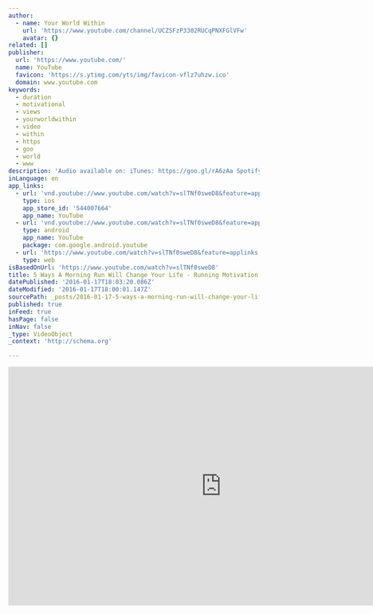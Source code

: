 ```yaml
---
author:
  - name: Your World Within
    url: 'https://www.youtube.com/channel/UCZSFzP3302RUCqPNXFGlVFw'
    avatar: {}
related: []
publisher:
  url: 'https://www.youtube.com/'
  name: YouTube
  favicon: 'https://s.ytimg.com/yts/img/favicon-vflz7uhzw.ico'
  domain: www.youtube.com
keywords:
  - duration
  - motivational
  - views
  - yourworldwithin
  - video
  - within
  - https
  - goo
  - world
  - www
description: 'Audio available on: iTunes: https://goo.gl/rA6zAa Spotify: http://goo.gl/BJ17BZ Amazon: http://goo.gl/ApncDO Website: http://www.Yourworldwithin.com Facebook: https://www.facebook.com/Yourworldwithin Twitter: https://www.twitter.com/eddiepinero2 Instagram: https://www.instagram.com/eddiepinero2 Created at Your World Within Speech by Eddie Pinero For speaking Inquiries: http://www.yourworldwithin.com/hire-me-to-speak/ All copyrights go to their respective owners. Your World Within does not own the rights to these video clips.'
inLanguage: en
app_links:
  - url: 'vnd.youtube://www.youtube.com/watch?v=slTNf0sweD8&feature=applinks'
    type: ios
    app_store_id: '544007664'
    app_name: YouTube
  - url: 'vnd.youtube://www.youtube.com/watch?v=slTNf0sweD8&feature=applinks'
    type: android
    app_name: YouTube
    package: com.google.android.youtube
  - url: 'https://www.youtube.com/watch?v=slTNf0sweD8&feature=applinks'
    type: web
isBasedOnUrl: 'https://www.youtube.com/watch?v=slTNf0sweD8'
title: 5 Ways A Morning Run Will Change Your Life - Running Motivation
datePublished: '2016-01-17T18:03:20.086Z'
dateModified: '2016-01-17T18:00:01.147Z'
sourcePath: _posts/2016-01-17-5-ways-a-morning-run-will-change-your-life-running-motivat.md
published: true
inFeed: true
hasPage: false
inNav: false
_type: VideoObject
_context: 'http://schema.org'

---
```

<iframe src="https://cdn.embedly.com/widgets/media.html?src=https%3A%2F%2Fwww.youtube.com%2Fembed%2FslTNf0sweD8%3Ffeature%3Doembed&amp;url=https%3A%2F%2Fwww.youtube.com%2Fwatch%3Fv%3DslTNf0sweD8&amp;image=https%3A%2F%2Fi.ytimg.com%2Fvi%2FslTNf0sweD8%2Fhqdefault.jpg&amp;key=b7d04c9b404c499eba89ee7072e1c4f7&amp;type=text%2Fhtml&amp;schema=youtube" width="854" height="480" scrolling="no" frameborder="0" allowfullscreen="allowfullscreen" style=""></iframe>